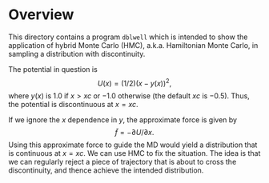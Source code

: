 Overview
========


This directory contains a program `dblwell`
which is intended to show the application of
hybrid Monte Carlo (HMC), a.k.a. Hamiltonian Monte Carlo,
in sampling a distribution with discontinuity.

The potential in question is
$$
U(x) = (1/2) (x - y(x))^2,
$$
where $y(x)$ is $1.0$ if $x > xc$ or $-1.0$ otherwise
(the default $xc$ is $-0.5$).
Thus, the potential is discontinuous at $x = xc$.

If we ignore the $x$ dependence in $y$,
the approximate force is given by
$$
\tilde f = -\partial U/\partial x.
$$
Using this approximate force to guide the MD
would yield a distribution that is continuous at $x = xc$.
We can use HMC to fix the situation.
The idea is that we can regularly reject a piece of trajectory
that is about to cross the discontinuity,
and thence achieve the intended distribution.


